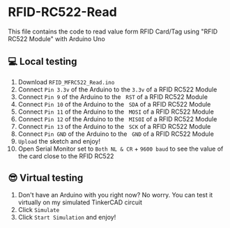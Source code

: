 # RFID-RC522-Read
This file contains the code to read value form RFID Card/Tag using "RFID RC522 Module" with Arduino Uno

<body>
<h2>💻 Local testing</h2>
<ol>
    <li>Download <code>RFID_MFRC522_Read.ino</code></li>
    <li>Connect <code>Pin 3.3v</code> of the Arduino to the <code>3.3v</code> of a RFID RC522 Module</li>
    <li>Connect <code>Pin 9</code> of the Arduino to the <code> RST</code> of a RFID RC522 Module</li>
    <li>Connect <code>Pin 10</code> of the Arduino to the <code> SDA</code> of a RFID RC522 Module</li>
    <li>Connect <code>Pin 11</code> of the Arduino to the <code> MOSI</code> of a RFID RC522 Module</li>
    <li>Connect <code>Pin 12</code> of the Arduino to the <code> MISOI</code> of a RFID RC522 Module</li>
    <li>Connect <code>Pin 13</code> of the Arduino to the <code> SCK</code> of a RFID RC522 Module</li>
    <li>Connect <code>Pin GND</code> of the Arduino to the <code> GND</code> of a RFID RC522 Module</li>
    <li><code>Upload</code> the sketch and enjoy!</li>
    <li>Open Serial Monitor set to <code>Both NL & CR</code> + <code>9600 baud</code> to see the value of the card close to the RFID RC522
</ol>
<h2>😎 Virtual testing</h2>
<ol>
    <li>Don't have an Arduino with you right now? No worry. You can test it virtually on my <a>simulated TinkerCAD circuit</a></li>
    <li>Click <code>Simulate</code></li>
    <li>Click <code>Start Simulation</code> and enjoy!</li>
<ol>
</body>

